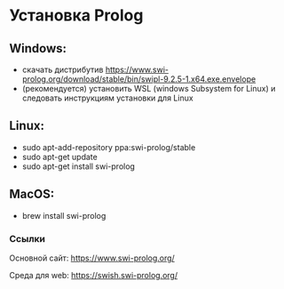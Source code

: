 # Установка Prolog

## Windows:
  - скачать дистрибутив https://www.swi-prolog.org/download/stable/bin/swipl-9.2.5-1.x64.exe.envelope
  - (рекомендуется) установить WSL (windows Subsystem for Linux) и следовать инструкциям установки для Linux

## Linux:
  - sudo apt-add-repository ppa:swi-prolog/stable
  - sudo apt-get update
  - sudo apt-get install swi-prolog

## MacOS:
  - brew install swi-prolog

### Ссылки 
  
  Основной сайт:
  https://www.swi-prolog.org/

  Среда для web:
  https://swish.swi-prolog.org/
